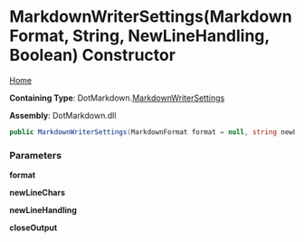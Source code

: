 # MarkdownWriterSettings\(MarkdownFormat, String, NewLineHandling, Boolean\) Constructor

[Home](../../../README.md#_top)

**Containing Type**: DotMarkdown\.[MarkdownWriterSettings](../README.md#_top)

**Assembly**: DotMarkdown\.dll

```csharp
public MarkdownWriterSettings(MarkdownFormat format = null, string newLineChars = null, NewLineHandling newLineHandling = Replace, bool closeOutput = false)
```

### Parameters

**format**

**newLineChars**

**newLineHandling**

**closeOutput**